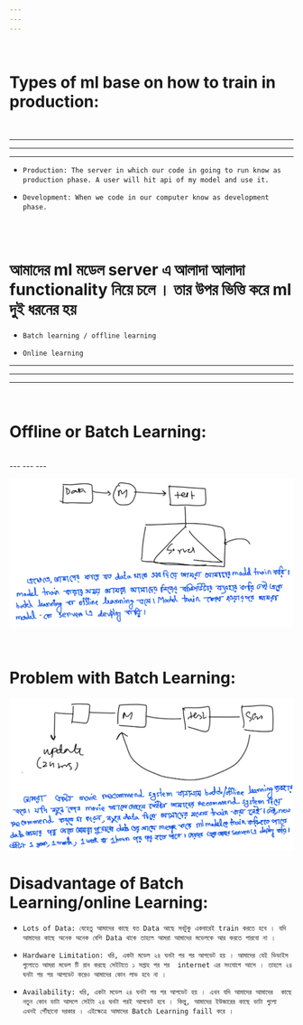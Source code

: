 ```yaml
---
---
---
```


<br>

# Types of ml base on how to train in production:

<br>

---
---
---

- `Production: The server in which our code in going to run know as production phase. A user will hit api of my model and use it.`

- `Development: When we code in our computer know as development phase.`

<br>
<br>

# আমাদের ml মডেল server এ আলাদা আলাদা functionality নিয়ে চলে । তার উপর ভিত্তি করে ml দুই ধরনের হয় 

- `Batch learning / offline learning `

- `Online learning `


---
---
---

<br>

# Offline or Batch Learning:

<br>
---
---
---

![Alt text](image.png)

<br>

# Problem with Batch Learning:

![Alt text](image-2.png)

# Disadvantage of Batch Learning/online Learning:

- `Lots of Data: যেহেতু আমাদের কাছে যত Data আছে সবটুকু একবারেই train করতে হবে । যদি আমাদের কাছে অনেক অনেক বেশি Data থাকে তাহলে আমরা আমাদের মডেলকে আর করতে পারবো না ।  `

- `Hardware Limitation: ধরি, একটা মডেল ২৪ ঘনটা পর পর আপডেট হয় । আমাদের যেই ডিভাইস গুলোতে আমরা মডেল টি রান করছে সেইটাতে ১ সপ্তাহ পর পর  internet এর সংযোগে আসে । তাহলে ২৪ ঘনটা পর পর আপডেট করেও আমাদের কোন লাভ হবে না । `

- `Availability: ধরি, একটা মডেল ২৪ ঘনটা পর পর আপডেট হয় । এখন যদি আমাদের আমাদের  কাছে নতুন কোন ডাটা আসলে সেইটা ২৪ ঘনটা পরই আপডেট হবে । কিন্তু, আমাদের ইউজারের কাছে ডাটা গুলো এখনই পৌঁছানো দরকার । এইক্ষেত্রে আমাদের Batch Learning faill করে ।`



